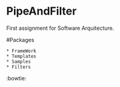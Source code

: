 # PipeAndFilter
First assignment for Software Arquitecture.

#Packages

	* FrameWork
	* Templates
	* Samples
	* Filters
:bowtie:
